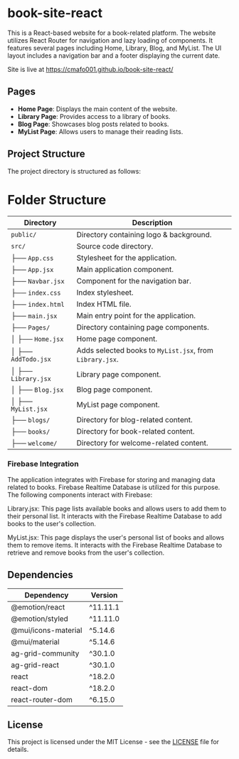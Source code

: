 # book-site-react

This is a React-based website for a book-related platform. The website utilizes React Router for navigation and lazy loading of components. It features several pages including Home, Library, Blog, and MyList. The UI layout includes a navigation bar and a footer displaying the current date. 

Site is live at https://cmafo001.github.io/book-site-react/

## Pages

- **Home Page**: Displays the main content of the website.
- **Library Page**: Provides access to a library of books.
- **Blog Page**: Showcases blog posts related to books.
- **MyList Page**: Allows users to manage their reading lists.

## Project Structure

The project directory is structured as follows:

# Folder Structure

| Directory                  | Description                                      |
| -------------------------- | ------------------------------------------------ |
| `public/`                  | Directory containing logo & background.         |
| `src/`                     | Source code directory.                           |
|   ├── `App.css`            | Stylesheet for the application.                  |
|   ├── `App.jsx`            | Main application component.                      |
|   ├── `Navbar.jsx`         | Component for the navigation bar.               |
|   ├── `index.css`          | Index stylesheet.                                |
|   ├── `index.html`         | Index HTML file.                                 |
|   ├── `main.jsx`           | Main entry point for the application.           |
|   ├── `Pages/`             | Directory containing page components.            |
|   │   ├── `Home.jsx`       | Home page component.                            |
|   │   ├── `AddTodo.jsx`    | Adds selected books to `MyList.jsx`, from `Library.jsx`. |
|   │   ├── `Library.jsx`    | Library page component.                         |
|   │   ├── `Blog.jsx`       | Blog page component.                            |
|   │   ├── `MyList.jsx`     | MyList page component.                          |
|   ├── `blogs/`             | Directory for blog-related content.              |
|   ├── `books/`             | Directory for book-related content.              |
|   ├── `welcome/`           | Directory for welcome-related content.           |




### Firebase Integration

The application integrates with Firebase for storing and managing data related to books. Firebase Realtime Database is utilized for this purpose. The following components interact with Firebase:

Library.jsx: This page lists available books and allows users to add them to their personal list. It interacts with the Firebase Realtime Database to add books to the user's collection.

MyList.jsx: This page displays the user's personal list of books and allows them to remove items. It interacts with the Firebase Realtime Database to retrieve and remove books from the user's collection.

## Dependencies

| Dependency            | Version    |
|-----------------------|------------|
| @emotion/react        | ^11.11.1   |
| @emotion/styled       | ^11.11.0   |
| @mui/icons-material  | ^5.14.6    |
| @mui/material         | ^5.14.6    |
| ag-grid-community     | ^30.1.0    |
| ag-grid-react         | ^30.1.0    |
| react                 | ^18.2.0    |
| react-dom             | ^18.2.0    |
| react-router-dom      | ^6.15.0    |



## License

This project is licensed under the MIT License - see the [LICENSE](LICENSE) file for details.


